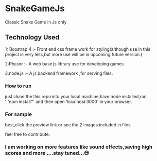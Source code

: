 # SnakeGameJs

Classic Snake Game in Js only


## Technology Used
1: Boostrap 4 :- Front end css frame work for styling(although use in this project is very less,but more use will be in upcoming future version.)

2:Phasor :- A web base js library use for developing games.

3:node.js :- A js backend framework ,for serving files.


### How to run

just clone the this repo into your local machine,have node installed,run '''npm install''' and then open 'localhost:3000' in your browser.

### For sample 
best,click the preview link or 
see the 2 images included in files.


feel free to contribute.


### I am working on more features like sound effects,saving high scores and more ....stay tuned...😎

